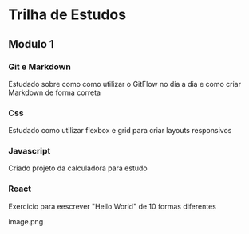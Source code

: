 # Trilha de Estudos

## Modulo 1

### Git e Markdown

Estudado sobre como como utilizar o GitFlow no dia a dia e como criar Markdown de forma correta

### Css

Estudado como utilizar flexbox e grid para criar layouts responsivos

### Javascript

Criado projeto da calculadora para estudo

### React 

Exercicio para eescrever "Hello World" de 10 formas diferentes

image.png